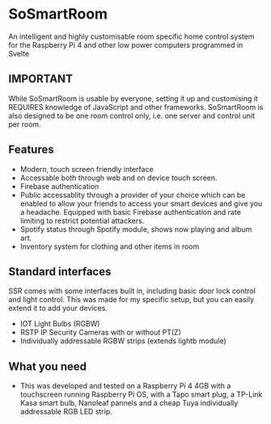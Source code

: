 # SoSmartRoom
An intelligent and highly customisable room specific home control system for the Raspberry Pi 4 and other low power computers programmed in Svelte

## IMPORTANT
While SoSmartRoom is usable by everyone, setting it up and customising it REQUIRES knowledge of JavaScript and other frameworks. SoSmartRoom is also designed to be one room control only, i.e. one server and control unit per room.

## Features
* Modern, touch screen friendly interface
* Accessable both through web and on device touch screen.
* Firebase authentication
* Public accessablity through a provider of your choice which can be enabled to allow your friends to access your smart devices and give you a headache. Equipped with basic Firebase authentication and rate limiting to restrict potential attackers.
* Spotify status through Spotify module, shows now playing and album art.
* Inventory system for clothing and other items in room

## Standard interfaces
SSR comes with some interfaces built in, including basic door lock control and light control.
This was made for my specific setup, but you can easily extend it to add your devices.
* IOT Light Bulbs (RGBW)
* RSTP IP Security Cameras with or without PT(Z)
* Individually addressable RGBW strips (extends lightb module)

## What you need
* This was developed and tested on a Raspberry Pi 4 4GB with a touchscreen running Raspberry Pi OS, with a Tapo smart plug, a TP-Link Kasa smart bulb, Nanoleaf pannels and a cheap Tuya individually addressable RGB LED strip.
